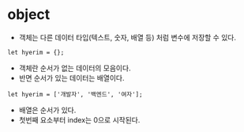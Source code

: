 # object
- 객체는 다른 데이터 타입(텍스트, 숫자, 배열 등) 처럼 변수에 저장할 수 있다.

```
let hyerim = {};
```
- 객체란 순서가 없는 데이터의 모음이다.
- 반면 순서가 있는 데이터는 배열이다.

```
let hyerim = ['개발자', '백엔드', '여자'];
```
- 배열은 순서가 있다.
- 첫번째 요소부터 index는 0으로 시작된다.